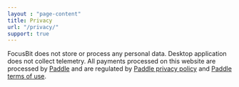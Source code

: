```yaml
---
layout : "page-content"
title: Privacy
url: "/privacy/"
support: true
---
```


FocusBit does not store or process any personal data. Desktop application does not collect telemetry. All payments processed on this website are processed by [Paddle](https://paddle.com/) and are regulated by [Paddle privacy policy](https://paddle.com/privacy/) and [Paddle terms of use](https://paddle.com/legal/).

